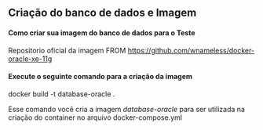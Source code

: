 ## Criação do banco de dados e Imagem

#### Como criar sua imagem do banco de dados para o Teste
Repositorio oficial da imagem FROM
https://github.com/wnameless/docker-oracle-xe-11g

#### Execute o seguinte comando para a criação da imagem
docker build -t database-oracle .

Esse comando você cria a imagem *database-oracle* para ser utilizada na criação do container no arquivo docker-compose.yml